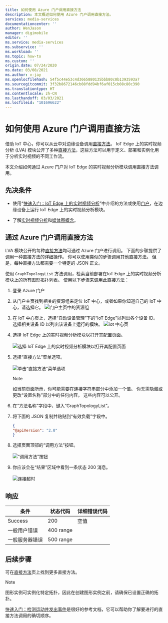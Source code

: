 ```yaml
---
title: 如何使用 Azure 门户调用直接方法
description: 本文概述如何使用 Azure 门户调用直接方法。
services: media-services
documentationcenter: ''
author: WenJason
manager: digimobile
editor: ''
ms.service: media-services
ms.subservice: ''
ms.workload: ''
ms.topic: how-to
ms.custom: ''
origin.date: 07/24/2020
ms.date: 03/08/2021
ms.author: v-jay
ms.openlocfilehash: 54f5c44e53c4d3665880135bbb80c0b1393593a7
ms.sourcegitcommit: 3f32b8672146cb08fdd94bf6af015cb08c80c390
ms.translationtype: HT
ms.contentlocale: zh-CN
ms.lasthandoff: 03/03/2021
ms.locfileid: "101696622"
---
```

# <a name="how-to-use-azure-portal-to-invoke-direct-methods"></a>如何使用 Azure 门户调用直接方法

借助 IoT 中心，你可以从云中对边缘设备调用[直接方法](../../iot-hub/iot-hub-devguide-direct-methods.md#method-invocation-for-iot-edge-modules)。 IoT Edge 上的实时视频分析 (LVA) 模块公开了多种[直接方法](./direct-methods.md)，这些方法可以用于定义、部署和实例化用于分析实时视频的不同工作流。

本文介绍如何通过 Azure 门户对 IoT Edge 的实时视频分析模块调用直接方法调用。

## <a name="prerequisites"></a>先决条件

* 使用“[快速入门：IoT Edge 上的实时视频分析](./get-started-detect-motion-emit-events-quickstart.md)”中介绍的方法或使用[门户](./deploy-iot-edge-device.md)，在边缘设备上运行 IoT Edge 上的实时视频分析模块。

* 了解[实时视频分析](./overview.md)和[媒体图概念](./media-graph-concept.md)。

## <a name="invoking-direct-methods-via-azure-portal"></a>通过 Azure 门户调用直接方法

LVA 模块公开的每种[直接方法](./direct-methods.md)均可通过 Azure 门户进行调用。 下面的步骤提供了调用一种直接方法的详细操作。 你可以使用类似的步骤调用其他直接方法。 但是，每种直接方法都需要一个特定的 JSON 正文。

使用 `GraphTopologyList` 方法调用，检索当前部署在IoT Edge 上的实时视频分析模块上的所有图形拓扑列表。 使用以下步骤来调用此直接方法：

1. 登录 Azure 门户
1. 从门户主页找到相关的资源组来定位 IoT 中心，或者如果你知道自己的 IoT 中心，请选择它。
    ![门户主页中的资源组](media/use-azure-portal-to-invoke-directs-methods/portal-rg-home.png)
1. 在 IoT 中心页上，选择“自动设备管理”下的“IoT Edge”以列出各个设备 ID。 选择相关设备 ID 以列出该设备上运行的模块。
    ![iot 中心页](media/use-azure-portal-to-invoke-directs-methods/iot-hub-page.png)
1. 选择 IoT Edge 上的实时视频分析模块以打开其配置页面。<br><br>
    ![选择 IoT Edge 上的实时视频分析模块以打开其配置页面](media/use-azure-portal-to-invoke-directs-methods/modules.png)
1. 选择“直接方法”菜单选项。 <br><br>
    ![单击“直接方法”菜单选项](media/use-azure-portal-to-invoke-directs-methods/module-details.png)
    > [!NOTE]
    > 如当前页面所示，你可能需要在连接字符串部分中添加一个值。 你无需隐藏或更改“设置名称”部分中的任何内容。 这些内容可以公开。

1. 在“方法名称”字段中，键入“GraphTopologyList”。
1. 将下面的 JSON 复制并粘贴到“有效负载”字段中。
    ```json
    {
    "@apiVersion": "2.0"
    }
    ```
1. 选择页面顶部的“调用方法”按钮。<br><br>
    ![“调用方法”按钮](media/use-azure-portal-to-invoke-directs-methods/direct-method.png)
1. 你应该会在“结果”区域中看到一条状态 200 消息。<br><br>
    ![连接超时](media/use-azure-portal-to-invoke-directs-methods/connection-timeout.png)

## <a name="responses"></a>响应

| 条件             | 状态代码 | 详细错误代码 |
|-----------------------|-------------|---------------------|
| Success               | 200         | 空值                 |
| 一般用户错误   | 400 range   |                     |
| 一般服务器错误 | 500 range   |                     |

## <a name="next-steps"></a>后续步骤

可在[直接方法](./direct-methods.md)页上找到更多直接方法。

> [!NOTE]
> 图形实例可实例化特定拓扑，因此在创建图形实例之前，请确保已设置正确的拓扑。

[快速入门：检测运动并发出事件](./get-started-detect-motion-emit-events-quickstart.md)是很好的参考文档，它可以帮助你了解要进行的直接方法调用的确切顺序。